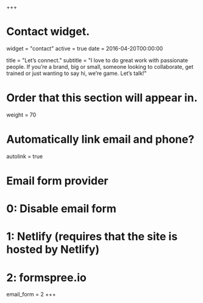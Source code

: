 +++
# Contact widget.
widget = "contact"
active = true
date = 2016-04-20T00:00:00

title = "Let’s connect."
subtitle = "I love to do great work with passionate people. If you’re a brand, big or small, someone looking to collaborate, get trained or just wanting to say hi, we’re game. Let’s talk!"

# Order that this section will appear in.
weight = 70

# Automatically link email and phone?
autolink = true

# Email form provider
#   0: Disable email form
#   1: Netlify (requires that the site is hosted by Netlify)
#   2: formspree.io
email_form = 2
+++

